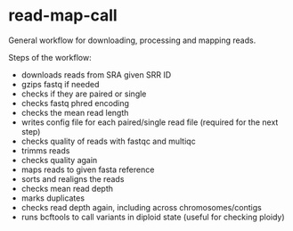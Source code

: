 # read-map-call
General workflow for downloading, processing and mapping reads.



Steps of the workflow:

- downloads reads from SRA given SRR ID
- gzips fastq if needed
- checks if they are paired or single
- checks fastq phred encoding
- checks the mean read length
- writes config file for each paired/single read file (required for the next step)
- checks quality of reads with fastqc and multiqc
- trimms reads
- checks quality again
- maps reads to given fasta reference
- sorts and realigns the reads
- checks mean read depth
- marks duplicates
- checks read depth again, including across chromosomes/contigs
- runs bcftools to call variants in diploid state (useful for checking ploidy)

